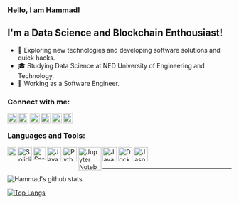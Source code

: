 ### Hello, I am Hammad!

## I'm a Data Science and Blockchain Enthousiast!

- 🤔 Exploring new technologies and developing software solutions and quick hacks.
- 🎓 Studying Data Science at NED University of Engineering and Technology.
- 💼 Working as a Software Engineer.

### Connect with me:

[<img align="left" alt="hammadallauddin | Stackoverflow" width="22px" src="https://cdn.jsdelivr.net/npm/simple-icons@3.4.0/icons/stackoverflow.svg" />][stackoverflow]
[<img align="left" alt="hammadallauddin | LinkedIn" width="22px" src="https://cdn.jsdelivr.net/npm/simple-icons@v3/icons/linkedin.svg" />][linkedin]
[<img align="left" alt="hammadallauddin | Reddit" width="22px" src="https://cdn.jsdelivr.net/npm/simple-icons@v3/icons/reddit.svg" />][reddit]
[<img align="left" alt="hammadallauddin | Twitter" width="22px" src="https://cdn.jsdelivr.net/npm/simple-icons@v3/icons/twitter.svg" />][twitter]
[<img align="left" alt="hammadallauddin | Instagram" width="22px" src="https://cdn.jsdelivr.net/npm/simple-icons@v3/icons/instagram.svg" />][instagram]
[<img align="left" alt="hammadallauddin | Facebook" width="22px" src="https://cdn.jsdelivr.net/npm/simple-icons@v3/icons/facebook.svg" />][facebook]

<br />

### Languages and Tools:

<img align="left" alt="Ethereum" width="20px" src="https://upload.wikimedia.org/wikipedia/commons/thumb/0/05/Ethereum_logo_2014.svg/628px-Ethereum_logo_2014.svg.png" />
<img align="left" alt="Solidity" width="32px" src="https://upload.wikimedia.org/wikipedia/commons/thumb/9/98/Solidity_logo.svg/768px-Solidity_logo.svg.png" />
<img align="left" alt="Spring Boot" width="28px" src="https://dzone.com/storage/temp/12434118-spring-boot-logo.png" />
<img align="left" alt="Java" width="32px" src="https://i.pinimg.com/originals/f1/ea/a7/f1eaa7278f64e27128e062a3de918265.png" />
<img align="left" alt="Python" width="32px" src="https://www.python.org/static/opengraph-icon-200x200.png" />
<img align="left" alt="Jupyter Notebook" width="52px" src="https://upload.wikimedia.org/wikipedia/commons/thumb/3/38/Jupyter_logo.svg/1200px-Jupyter_logo.svg.png" />
<img align="left" alt="Javascript" width="32px" src="https://thumbs.dreamstime.com/b/javascript-logo-javascript-logo-white-background-vector-format-available-136765881.jpg" />
<img align="left" alt="Docker" width="32px" src="https://cdn4.iconfinder.com/data/icons/logos-and-brands/512/97_Docker_logo_logos-512.png" />
<img align="left" alt="Jasper" width="32px" src="https://yt3.ggpht.com/-dJy8QDMV7gk/AAAAAAAAAAI/AAAAAAAAAAA/gG3Y66l9HNI/s900-c-k-no-mo-rj-c0xffffff/photo.jpg" />

<br />
<br />

---
![Hammad's github stats](https://github-readme-stats.vercel.app/api?username=hammadallauddin&show_icons=true)

[![Top Langs](https://github-readme-stats.vercel.app/api/top-langs/?username=hammadallauddin)](https://github.com/hammadallauddin/github-readme-stats)

[twitter]: https://twitter.com/hammadallauddin
[instagram]: https://instagram.com/hammadallauddin
[linkedin]: https://linkedin.com/in/hammadallauddin
[stackoverflow]: https://stackoverflow.com/users/4572126/hammad-allauddin
[facebook]: https://facebook.com/hammadallauddin
[reddit]: https://www.reddit.com/user/hammadallauddin
